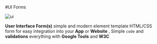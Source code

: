 #UI Forms 

![ui](https://cloud.githubusercontent.com/assets/12696114/10507008/9ccefa48-7347-11e5-9323-d3c2072de78e.jpg)

**User Interface Form(s)**  simple and modern element  template HTML/CSS form  for easy integration into your **App** or **Website** , Simple `code` and **validations** everything with **Google Tools** and **W3C**
